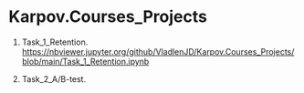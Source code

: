 # Karpov.Courses_Projects

1. Task_1_Retention.
https://nbviewer.jupyter.org/github/VladlenJD/Karpov.Courses_Projects/blob/main/Task_1_Retention.ipynb

2. Task_2_A/B-test.

